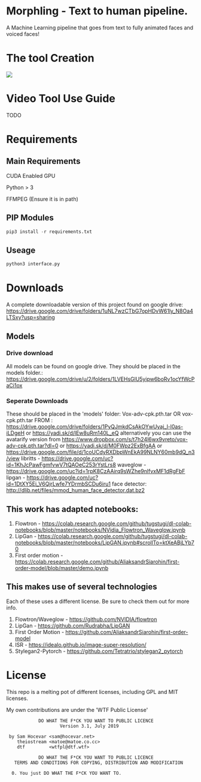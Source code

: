 # Morphling - Text to human pipeline.
A Machine Learning pipeline that goes from text to fully animated faces and voiced faces!

# The tool Creation
[![](http://img.youtube.com/vi/VxrtbWqwyUk/0.jpg)](http://www.youtube.com/watch?v=VxrtbWqwyUk "Creation of this tool")

# Video Tool Use Guide

TODO

# Requirements

## Main Requirements
CUDA Enabled GPU

Python > 3

FFMPEG (Ensure it is in path)

## PIP Modules
```python
pip3 install -r requirements.txt
```

## Useage
```python
python3 interface.py
```
# Downloads
A complete downloadable version of this project found on google drive: https://drive.google.com/drive/folders/1uNL7wzCTbG7opHDvW61ly_N8Oa4LTSxy?usp=sharing

## Models

### Drive download
All models can be found on google drive. They should be placed in the models folder.: https://drive.google.com/drive/u/2/folders/1LVEHsGlU5yipw6boRv1ocYfWcPaCi1ox

### Seperate Downloads
These should be placed in the 'models' folder:
	Vox-adv-cpk.pth.tar OR vox-cpk.pth.tar FROM : https://drive.google.com/drive/folders/1PyQJmkdCsAkOYwUyaj_l-l0as-iLDgeH or https://yadi.sk/d/lEw8uRm140L_eQ 
	alternatively you can use the avatarify version from https://www.dropbox.com/s/t7h24l6wx9vreto/vox-adv-cpk.pth.tar?dl=0 or https://yadi.sk/d/M0FWpz2ExBfgAA or https://drive.google.com/file/d/1coUCdyRXDbpWnEkA99NLNY60mb9dQ_n3/view
	libritts - https://drive.google.com/uc?id=1KhJcPawFgmfvwV7tQAOeC253rYstLrs8 
	waveglow - https://drive.google.com/uc?id=1rpK8CzAAirq9sWZhe9nlfvxMF1dRgFbF 
	lipgan - https://drive.google.com/uc?id=1DtXY5Ei_V6QjrLwfe7YDrmbSCDu6iru1
	face detector: http://dlib.net/files/mmod_human_face_detector.dat.bz2 
	
## This work has adapted notebooks:
1) Flowtron - https://colab.research.google.com/github/tugstugi/dl-colab-notebooks/blob/master/notebooks/NVidia_Flowtron_Waveglow.ipynb
2) LipGan - https://colab.research.google.com/github/tugstugi/dl-colab-notebooks/blob/master/notebooks/LipGAN.ipynb#scrollTo=ktXeABjLYb70
3) First order motion - https://colab.research.google.com/github/AliaksandrSiarohin/first-order-model/blob/master/demo.ipynb

## This makes use of several technologies
Each of these uses a different license. Be sure to check them out for more info.
1) Flowtron/Waveglow - https://github.com/NVIDIA/flowtron
2) LipGan - https://github.com/Rudrabha/LipGAN
3) First Order Motion - https://github.com/AliaksandrSiarohin/first-order-model
4) ISR - https://idealo.github.io/image-super-resolution/
5) Stylegan2-Pytorch - https://github.com/Tetratrio/stylegan2_pytorch

# License
This repo is a melting pot of different licenses, including GPL and MIT licenses.

My own contributions are under the 'WTF Public License'


```
            DO WHAT THE F*CK YOU WANT TO PUBLIC LICENCE
                    Version 3.1, July 2019

 by Sam Hocevar <sam@hocevar.net>
    theiostream <matoe@matoe.co.cc>
    dtf         <wtfpl@dtf.wtf>

            DO WHAT THE F*CK YOU WANT TO PUBLIC LICENCE
   TERMS AND CONDITIONS FOR COPYING, DISTRIBUTION AND MODIFICATION

  0. You just DO WHAT THE F*CK YOU WANT TO.
  
  
```




